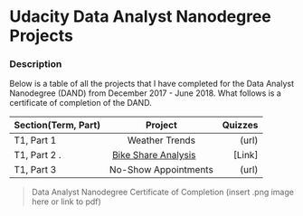 # Udacity Data Analyst Nanodegree Projects



### Description

Below is a table of all the projects that I have completed for the Data Analyst Nanodegree (DAND) from December 2017 - June 2018. What follows is a certificate of completion of the DAND. 

| Section(Term, Part)| Project              | Quizzes |
| ------------------ |:--------------------:| -------:|
| T1, Part 1         | Weather Trends       | (url)   |
| T1, Part 2 .       | [Bike Share Analysis](https://github.com/joleneyao/joleneyao.github.io/blob/master/Bike_Share_Analysis%20(Showcase).ipynb)         |[Link]   |
| T1, Part 3         | No-Show Appointments |  (url)  |


> Data Analyst Nanodegree Certificate of Completion
(insert .png image here or link to pdf)


